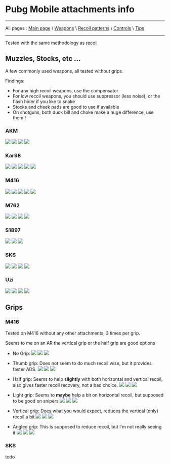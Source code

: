 # Pubg Mobile attachments info

---

All pages : [Main page](/index.md) \ [Weapons](/weapons.md) \ [Recoil patterns](/recoil.md) \ [Controls](/controls.md) \ [Tips](/tips.md)

---

Tested with the same methodology as [recoil](/recoil.md)

## Muzzles, Stocks, etc ...

A few commonly used weapons, all tested without grips.

Findings:

- For any high recoil weapons, use the compensator
- For low recoil weapons, you should use suppressor (less noise), or the flash hider if you like to snake
- Stocks and cheek pads are good to use if available
- On shotguns, both duck bill and choke make a huge difference, use them !

### AKM

![](attachments/akm_none.PNG) ![](attachments/akm_supp.PNG) ![](attachments/akm_flash.PNG) ![](attachments/akm_comp.PNG)

### Kar98

![](attachments/k98_none.PNG) ![](attachments/k98_supp.PNG) ![](attachments/k98_flash.PNG) ![](attachments/k98_comp.PNG) ![](attachments/k98_cheek.PNG)

### M416

![](attachments/m416_none.PNG) ![](attachments/m416_stock.PNG) ![](attachments/m416_supp.PNG) ![](attachments/m416_flash.PNG) ![](attachments/m416_comp.PNG)

### M762

![](attachments/m762_none.PNG) ![](attachments/m762_supp.PNG) ![](attachments/m762_flash.PNG) ![](attachments/m762_comp.PNG)

### S1897

![](attachments/s1897_none.PNG) ![](attachments/s1897_duck.PNG) ![](attachments/s1897_choke.PNG)

### SKS

![](attachments/sks_none.PNG) ![](attachments/sks_supp.PNG) ![](attachments/sks_flash.PNG) ![](attachments/sks_comp.PNG)

### Uzi

![](attachments/uzi_none.PNG) ![](attachments/uzi_stock.PNG) ![](attachments/uzi_comp.PNG) ![](attachments/uzi_both.PNG)

## Grips

### M416

Tested on M416 without any other attachments, 3 times per grip.

Seems to me on an AR the vertical grip or the half grip are good options

- No Grip:
  ![](grips/m416_none_1.PNG) ![](grips/m416_none_2.PNG) ![](grips/m416_none_3.PNG)

- Thumb grip:
  Does not seem to do much recoil wise, but it provides faster ADS.
  ![](grips/m416_thumb_1.PNG) ![](grips/m416_thumb_2.PNG) ![](grips/m416_thumb_3.PNG)

- Half grip:
  Seems to help **slightly** with both horizontal and vertical recoil, also gives faster recoil recovery, not a bad choice.
  ![](grips/m416_half_1.PNG) ![](grips/m416_half_2.PNG) ![](grips/m416_half_3.PNG)

- Light grip:
  Seems to **maybe** help a bit on horizontal recoil, but supposed to be good on snipers
  ![](grips/m416_light_1.PNG) ![](grips/m416_light_2.PNG) ![](grips/m416_light_3.PNG)

- Vertical grip:
  Does what you would expect, reduces the vertical (only) recoil a bit
  ![](grips/m416_vert_1.PNG) ![](grips/m416_vert_2.PNG) ![](grips/m416_vert_3.PNG)

- Angled grip:
  This is supposed to reduce recoil, but I'm not really seeing it
  ![](grips/m416_angled_1.PNG) ![](grips/m416_angled_2.PNG) ![](grips/m416_angled_3.PNG)

### SKS

todo
